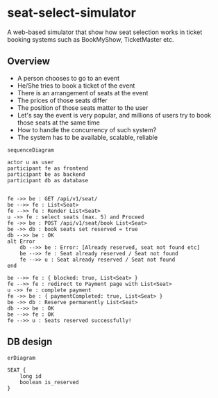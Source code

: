 # seat-select-simulator
A web-based simulator that show how seat selection works in ticket booking systems such as BookMyShow, TicketMaster etc.

## Overview

- A person chooses to go to an event
- He/She tries to book a ticket of the event
- There is an arrangement of seats at the event
- The prices of those seats differ
- The position of those seats matter to the user
- Let's say the event is very popular, and millions of users try to book those seats at the same time
- How to handle the concurrency of such system?
- The system has to be available, scalable, reliable

```mermaid
sequenceDiagram

actor u as user
participant fe as frontend
participant be as backend
participant db as database


fe ->> be : GET /api/v1/seat/
be -->> fe : List<Seat>
fe -->> fe : Render List<Seat>
u ->> fe : select seats (max. 5) and Proceed
fe ->> be : POST /api/v1/seat/book List<Seat>
be ->> db : book seats set reserved = true
db -->> be : OK
alt Error
    db -->> be : Error: [Already reserved, seat not found etc]
    be -->> fe : Seat already reserved / Seat not found
    fe -->> u : Seat already reserved / Seat not found
end

be -->> fe : { blocked: true, List<Seat> }
fe -->> fe : redirect to Payment page with List<Seat>
u ->> fe : complete payment
fe ->> be : { paymentCompleted: true, List<Seat> }
be ->> db : Reserve permanently List<Seat>
db -->> be : OK
be -->> fe : OK
fe -->> u : Seats reserved successfully!

```

## DB design

```mermaid
erDiagram

SEAT {
    long id
    boolean is_reserved
}

```